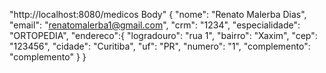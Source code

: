 
"http://localhost:8080/medicos Body"
{
  "nome": "Renato Malerba Dias",
  "email": "renatomalerba1@gmail.com",
  "crm": "1234",
  "especialidade": "ORTOPEDIA",
  "endereco":{ 
  "logradouro": "rua 1",
  "bairro": "Xaxim",
  "cep": "123456",
  "cidade": "Curitiba",
  "uf": "PR",
  "numero": "1",
  "complemento": "complemento"
  }
}
